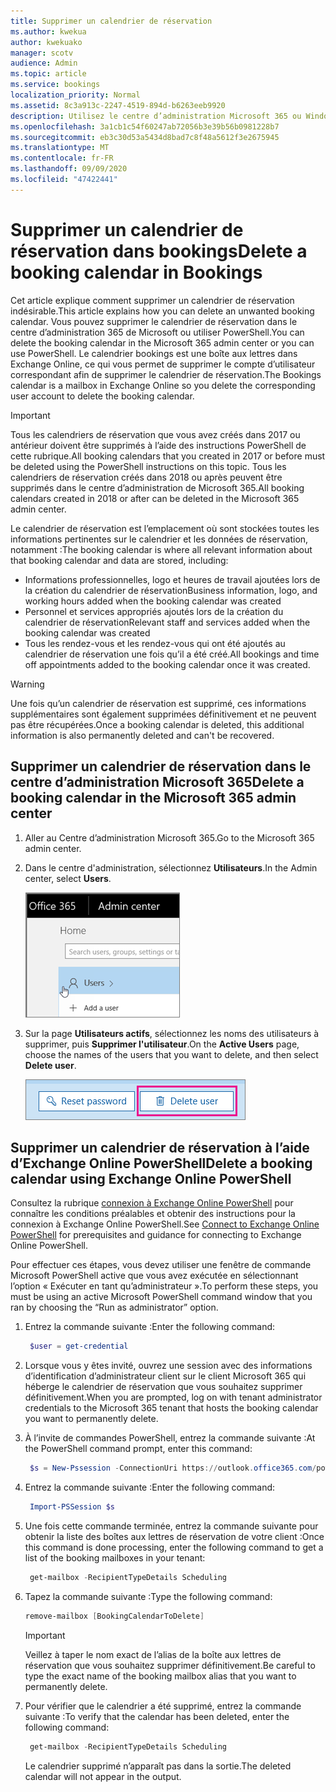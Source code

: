```yaml
---
title: Supprimer un calendrier de réservation
ms.author: kwekua
author: kwekuako
manager: scotv
audience: Admin
ms.topic: article
ms.service: bookings
localization_priority: Normal
ms.assetid: 8c3a913c-2247-4519-894d-b6263eeb9920
description: Utilisez le centre d’administration Microsoft 365 ou Windows PowerShell pour supprimer des calendriers de livres.
ms.openlocfilehash: 3a1cb1c54f60247ab72056b3e39b56b0981228b7
ms.sourcegitcommit: eb3c30d53a5434d8bad7c8f48a5612f3e2675945
ms.translationtype: MT
ms.contentlocale: fr-FR
ms.lasthandoff: 09/09/2020
ms.locfileid: "47422441"
---
```

# <a name="delete-a-booking-calendar-in-bookings"></a><span data-ttu-id="6d6ce-103">Supprimer un calendrier de réservation dans bookings</span><span class="sxs-lookup"><span data-stu-id="6d6ce-103">Delete a booking calendar in Bookings</span></span>

<span data-ttu-id="6d6ce-104">Cet article explique comment supprimer un calendrier de réservation indésirable.</span><span class="sxs-lookup"><span data-stu-id="6d6ce-104">This article explains how you can delete an unwanted booking calendar.</span></span> <span data-ttu-id="6d6ce-105">Vous pouvez supprimer le calendrier de réservation dans le centre d’administration 365 de Microsoft ou utiliser PowerShell.</span><span class="sxs-lookup"><span data-stu-id="6d6ce-105">You can delete the booking calendar in the Microsoft 365 admin center or you can use PowerShell.</span></span> <span data-ttu-id="6d6ce-106">Le calendrier bookings est une boîte aux lettres dans Exchange Online, ce qui vous permet de supprimer le compte d’utilisateur correspondant afin de supprimer le calendrier de réservation.</span><span class="sxs-lookup"><span data-stu-id="6d6ce-106">The Bookings calendar is a mailbox in Exchange Online so you delete the corresponding user account to delete the booking calendar.</span></span>

> [!IMPORTANT]
> <span data-ttu-id="6d6ce-107">Tous les calendriers de réservation que vous avez créés dans 2017 ou antérieur doivent être supprimés à l’aide des instructions PowerShell de cette rubrique.</span><span class="sxs-lookup"><span data-stu-id="6d6ce-107">All booking calendars that you created in 2017 or before must be deleted using the PowerShell instructions on this topic.</span></span> <span data-ttu-id="6d6ce-108">Tous les calendriers de réservation créés dans 2018 ou après peuvent être supprimés dans le centre d’administration de Microsoft 365.</span><span class="sxs-lookup"><span data-stu-id="6d6ce-108">All booking calendars created in 2018 or after can be deleted in the Microsoft 365 admin center.</span></span>

<span data-ttu-id="6d6ce-109">Le calendrier de réservation est l’emplacement où sont stockées toutes les informations pertinentes sur le calendrier et les données de réservation, notamment :</span><span class="sxs-lookup"><span data-stu-id="6d6ce-109">The booking calendar is where all relevant information about that booking calendar and data are stored, including:</span></span>

- <span data-ttu-id="6d6ce-110">Informations professionnelles, logo et heures de travail ajoutées lors de la création du calendrier de réservation</span><span class="sxs-lookup"><span data-stu-id="6d6ce-110">Business information, logo, and working hours added when the booking calendar was created</span></span>
- <span data-ttu-id="6d6ce-111">Personnel et services appropriés ajoutés lors de la création du calendrier de réservation</span><span class="sxs-lookup"><span data-stu-id="6d6ce-111">Relevant staff and services added when the booking calendar was created</span></span>
- <span data-ttu-id="6d6ce-112">Tous les rendez-vous et les rendez-vous qui ont été ajoutés au calendrier de réservation une fois qu’il a été créé.</span><span class="sxs-lookup"><span data-stu-id="6d6ce-112">All bookings and time off appointments added to the booking calendar once it was created.</span></span>

> [!WARNING]
> <span data-ttu-id="6d6ce-113">Une fois qu’un calendrier de réservation est supprimé, ces informations supplémentaires sont également supprimées définitivement et ne peuvent pas être récupérées.</span><span class="sxs-lookup"><span data-stu-id="6d6ce-113">Once a booking calendar is deleted, this additional information is also permanently deleted and can't be recovered.</span></span>

## <a name="delete-a-booking-calendar-in-the-microsoft-365-admin-center"></a><span data-ttu-id="6d6ce-114">Supprimer un calendrier de réservation dans le centre d’administration Microsoft 365</span><span class="sxs-lookup"><span data-stu-id="6d6ce-114">Delete a booking calendar in the Microsoft 365 admin center</span></span>

1. <span data-ttu-id="6d6ce-115">Aller au Centre d’administration Microsoft 365.</span><span class="sxs-lookup"><span data-stu-id="6d6ce-115">Go to the Microsoft 365 admin center.</span></span>

1. <span data-ttu-id="6d6ce-116">Dans le centre d'administration, sélectionnez **Utilisateurs**.</span><span class="sxs-lookup"><span data-stu-id="6d6ce-116">In the Admin center, select **Users**.</span></span>

   ![Image de l’interface utilisateur des utilisateurs dans le centre d’administration Microsoft 365](../media/bookings-admin-center-users.png)

1. <span data-ttu-id="6d6ce-118">Sur la page **Utilisateurs actifs**, sélectionnez les noms des utilisateurs à supprimer, puis **Supprimer l'utilisateur**.</span><span class="sxs-lookup"><span data-stu-id="6d6ce-118">On the **Active Users** page, choose the names of the users that you want to delete, and then select **Delete user**.</span></span>

   ![Image de la suppression de l’interface utilisateur dans le centre d’administration Microsoft 365](../media/bookings-delete-user.png)

## <a name="delete-a-booking-calendar-using-exchange-online-powershell"></a><span data-ttu-id="6d6ce-120">Supprimer un calendrier de réservation à l’aide d’Exchange Online PowerShell</span><span class="sxs-lookup"><span data-stu-id="6d6ce-120">Delete a booking calendar using Exchange Online PowerShell</span></span>

<span data-ttu-id="6d6ce-121">Consultez la rubrique [connexion à Exchange Online PowerShell](https://docs.microsoft.com/powershell/exchange/connect-to-exchange-online-powershell) pour connaître les conditions préalables et obtenir des instructions pour la connexion à Exchange Online PowerShell.</span><span class="sxs-lookup"><span data-stu-id="6d6ce-121">See [Connect to Exchange Online PowerShell](https://docs.microsoft.com/powershell/exchange/connect-to-exchange-online-powershell) for prerequisites and guidance for connecting to Exchange Online PowerShell.</span></span>

<span data-ttu-id="6d6ce-122">Pour effectuer ces étapes, vous devez utiliser une fenêtre de commande Microsoft PowerShell active que vous avez exécutée en sélectionnant l’option « Exécuter en tant qu’administrateur ».</span><span class="sxs-lookup"><span data-stu-id="6d6ce-122">To perform these steps, you must be using an active Microsoft PowerShell command window that you ran by choosing the “Run as administrator” option.</span></span>

1. <span data-ttu-id="6d6ce-123">Entrez la commande suivante :</span><span class="sxs-lookup"><span data-stu-id="6d6ce-123">Enter the following command:</span></span>

   ```PowerShell
    $user = get-credential
   ```

1. <span data-ttu-id="6d6ce-124">Lorsque vous y êtes invité, ouvrez une session avec des informations d’identification d’administrateur client sur le client Microsoft 365 qui héberge le calendrier de réservation que vous souhaitez supprimer définitivement.</span><span class="sxs-lookup"><span data-stu-id="6d6ce-124">When you are prompted, log on with tenant administrator credentials to the Microsoft 365 tenant that hosts the booking calendar you want to permanently delete.</span></span>

1. <span data-ttu-id="6d6ce-125">À l’invite de commandes PowerShell, entrez la commande suivante :</span><span class="sxs-lookup"><span data-stu-id="6d6ce-125">At the PowerShell command prompt, enter this command:</span></span>

   ```PowerShell
    $s = New-Pssession -ConnectionUri https://outlook.office365.com/powershell-liveid -Credential $user -Authentication basic -AllowRedirection -ConfigurationName Microsoft.Exchange
   ```

1. <span data-ttu-id="6d6ce-126">Entrez la commande suivante :</span><span class="sxs-lookup"><span data-stu-id="6d6ce-126">Enter the following command:</span></span>

   ```PowerShell
    Import-PSSession $s
   ```

1. <span data-ttu-id="6d6ce-127">Une fois cette commande terminée, entrez la commande suivante pour obtenir la liste des boîtes aux lettres de réservation de votre client :</span><span class="sxs-lookup"><span data-stu-id="6d6ce-127">Once this command is done processing, enter the following command to get a list of the booking mailboxes in your tenant:</span></span>

   ```PowerShell
    get-mailbox -RecipientTypeDetails Scheduling
   ```

1. <span data-ttu-id="6d6ce-128">Tapez la commande suivante :</span><span class="sxs-lookup"><span data-stu-id="6d6ce-128">Type the following command:</span></span>

   ```PowerShell
   remove-mailbox [BookingCalendarToDelete]
   ```

   > [!IMPORTANT]
   > <span data-ttu-id="6d6ce-129">Veillez à taper le nom exact de l’alias de la boîte aux lettres de réservation que vous souhaitez supprimer définitivement.</span><span class="sxs-lookup"><span data-stu-id="6d6ce-129">Be careful to type the exact name of the booking mailbox alias that you want to permanently delete.</span></span>

1. <span data-ttu-id="6d6ce-130">Pour vérifier que le calendrier a été supprimé, entrez la commande suivante :</span><span class="sxs-lookup"><span data-stu-id="6d6ce-130">To verify that the calendar has been deleted, enter the following command:</span></span>

   ```PowerShell
    get-mailbox -RecipientTypeDetails Scheduling
   ```

   <span data-ttu-id="6d6ce-131">Le calendrier supprimé n’apparaît pas dans la sortie.</span><span class="sxs-lookup"><span data-stu-id="6d6ce-131">The deleted calendar will not appear in the output.</span></span>
